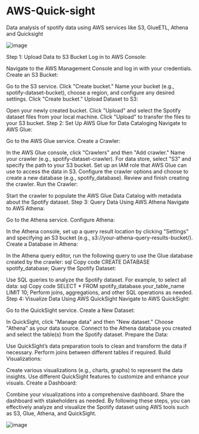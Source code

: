 # AWS-Quick-sight
Data analysis of spotify data using AWS services like S3, GlueETL, Athena and Quicksight

![image](https://github.com/Pranoom18/AWS-Quick-sight/assets/94820532/1bbec196-7572-4b65-9dbd-f842de56d60e)

Step 1: Upload Data to S3 Bucket
Log in to AWS Console:

Navigate to the AWS Management Console and log in with your credentials.
Create an S3 Bucket:

Go to the S3 service.
Click "Create bucket."
Name your bucket (e.g., spotify-dataset-bucket), choose a region, and configure any desired settings.
Click "Create bucket."
Upload Dataset to S3:

Open your newly created bucket.
Click "Upload" and select the Spotify dataset files from your local machine.
Click "Upload" to transfer the files to your S3 bucket.
Step 2: Set Up AWS Glue for Data Cataloging
Navigate to AWS Glue:

Go to the AWS Glue service.
Create a Crawler:

In the AWS Glue console, click "Crawlers" and then "Add crawler."
Name your crawler (e.g., spotify-dataset-crawler).
For data store, select "S3" and specify the path to your S3 bucket.
Set up an IAM role that AWS Glue can use to access the data in S3.
Configure the crawler options and choose to create a new database (e.g., spotify_database).
Review and finish creating the crawler.
Run the Crawler:

Start the crawler to populate the AWS Glue Data Catalog with metadata about the Spotify dataset.
Step 3: Query Data Using AWS Athena
Navigate to AWS Athena:

Go to the Athena service.
Configure Athena:

In the Athena console, set up a query result location by clicking "Settings" and specifying an S3 bucket (e.g., s3://your-athena-query-results-bucket/).
Create a Database in Athena:

In the Athena query editor, run the following query to use the Glue database created by the crawler:
sql
Copy code
CREATE DATABASE spotify_database;
Query the Spotify Dataset:

Use SQL queries to analyze the Spotify dataset. For example, to select all data:
sql
Copy code
SELECT * FROM spotify_database.your_table_name LIMIT 10;
Perform joins, aggregations, and other SQL operations as needed.
Step 4: Visualize Data Using AWS QuickSight
Navigate to AWS QuickSight:

Go to the QuickSight service.
Create a New Dataset:

In QuickSight, click "Manage data" and then "New dataset."
Choose "Athena" as your data source.
Connect to the Athena database you created and select the table(s) from the Spotify dataset.
Prepare the Data:

Use QuickSight’s data preparation tools to clean and transform the data if necessary.
Perform joins between different tables if required.
Build Visualizations:

Create various visualizations (e.g., charts, graphs) to represent the data insights.
Use different QuickSight features to customize and enhance your visuals.
Create a Dashboard:

Combine your visualizations into a comprehensive dashboard.
Share the dashboard with stakeholders as needed.
By following these steps, you can effectively analyze and visualize the Spotify dataset using AWS tools such as S3, Glue, Athena, and QuickSight.

![image](https://github.com/Pranoom18/AWS-Quick-sight/assets/94820532/41714af4-4121-4fdc-98ac-4527d9578d89)

